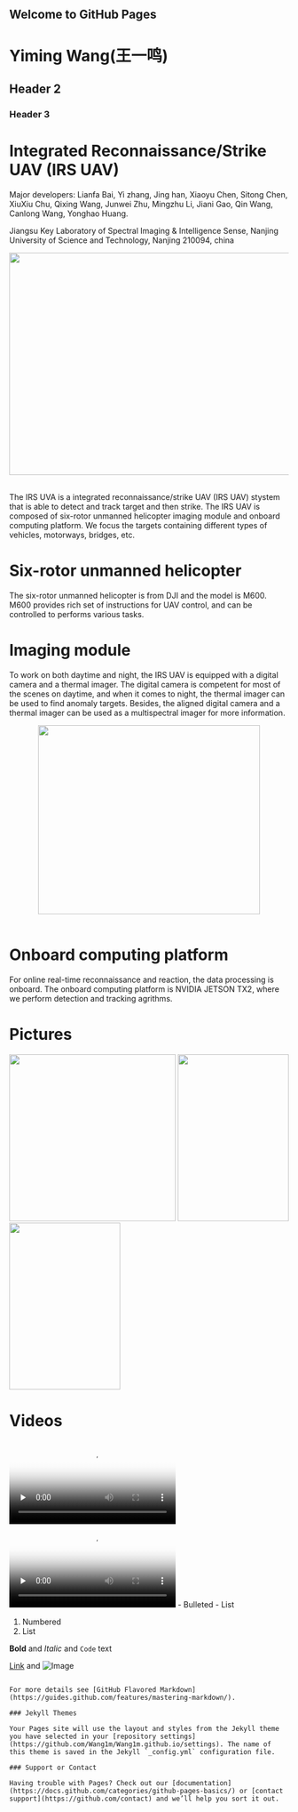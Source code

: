 ## Welcome to GitHub Pages

# Yiming Wang(王一鸣)
## Header 2
### Header 3
# Integrated Reconnaissance/Strike UAV (IRS UAV)

Major developers: Lianfa Bai, Yi zhang, Jing han, Xiaoyu Chen, Sitong Chen, XiuXiu Chu, Qixing Wang, Junwei Zhu, Mingzhu Li, Jiani Gao, Qin Wang, Canlong Wang, Yonghao Huang.

Jiangsu Key Laboratory of Spectral Imaging & Intelligence Sense, Nanjing University of Science and Technology, Nanjing 210094, china

<center><img width="640" height="400" src="imgs/uav2.jpg"/></center><br/>

The IRS UVA is a integrated reconnaissance/strike UAV (IRS UAV) stystem that is able to detect and track target and then strike. The IRS UAV is composed of six-rotor unmanned helicopter imaging module and onboard computing platform. We focus the targets containing different types of vehicles, motorways, bridges, etc.

# Six-rotor unmanned helicopter

The six-rotor unmanned helicopter is from DJI and the model is M600. M600 provides rich set of instructions for UAV control, and can be controlled to performs various tasks.

# Imaging module

To work on both daytime and night, the IRS UAV is equipped with a digital camera and a thermal imager. The digital camera is competent for most of the scenes on daytime, and when it comes to night, the thermal imager can be used to find anomaly targets. Besides, the aligned digital camera and a thermal imager can be used as a multispectral imager for more information.

<center><img width="400" height="340" src="imgs/uav.JPG"/></center><br/>

# Onboard computing platform

For online real-time reconnaissance and reaction, the data processing is onboard. The onboard computing platform is NVIDIA JETSON TX2, where we perform detection and tracking agrithms. 

# Pictures

<img width="300" height="300" src="imgs/uav1.png"/>
<img width="200" height="300" src="imgs/cer1.jpg"/>
<img width="200" height="300" src="imgs/cer2.jpg"/>


# Videos
      
<video id="video" controls="" preload="none" poster="imgs/vis.jpg">
      <source id="mp4" src="imgs/vis.mp4" type="video/mp4">
      </video>
	  
<video id="video" controls="" preload="none" poster="imgs/ir.jpg">
      <source id="mp4" src="imgs/ir.mp4" type="video/mp4">
      </video>
- Bulleted
- List

1. Numbered
2. List

**Bold** and _Italic_ and `Code` text

[Link](url) and ![Image](src)
```

For more details see [GitHub Flavored Markdown](https://guides.github.com/features/mastering-markdown/).

### Jekyll Themes

Your Pages site will use the layout and styles from the Jekyll theme you have selected in your [repository settings](https://github.com/Wang1m/Wang1m.github.io/settings). The name of this theme is saved in the Jekyll `_config.yml` configuration file.

### Support or Contact

Having trouble with Pages? Check out our [documentation](https://docs.github.com/categories/github-pages-basics/) or [contact support](https://github.com/contact) and we’ll help you sort it out.
